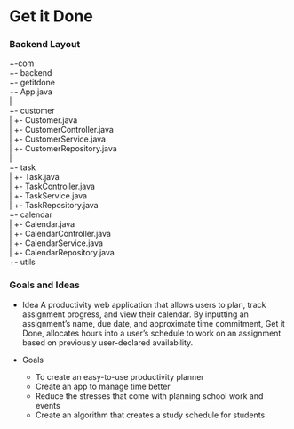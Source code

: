 # Get it Done


### Backend Layout
  +-com<br>
     +- backend<br>
         +- getitdone<br>
             +- App.java<br>
             |<br>
             +- customer<br>
             |   +- Customer.java<br>
             |   +- CustomerController.java<br>
             |   +- CustomerService.java<br>
             |   +- CustomerRepository.java<br>
             |<br>
             +- task<br>
             |   +- Task.java<br>
             |   +- TaskController.java<br>
             |   +- TaskService.java<br>
             |   +- TaskRepository.java<br>
             +- calendar<br>
             |   +- Calendar.java<br>
             |   +- CalendarController.java<br>
             |   +- CalendarService.java<br>
             |   +- CalendarRepository.java<br>
             +- utils<br>
             
### Goals and Ideas
* Idea 
A productivity web application that allows users to plan, track assignment progress, and view their calendar. By inputting an assignment’s name, due date, and approximate time commitment, Get it Done, allocates hours into a user’s schedule to work on an assignment based on previously user-declared availability. 

* Goals
  - To create an easy-to-use productivity planner
  - Create an app to manage time better
  - Reduce the stresses that come with planning school work and events
  - Create an algorithm that creates a study schedule for students
